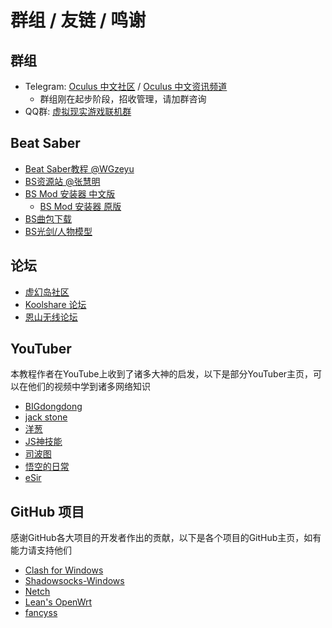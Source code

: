 # 群组 / 友链 / 鸣谢

## 群组

* Telegram: [Oculus 中文社区](https://t.me/joinchat/HSlqaTZADVGOJwis) / [Oculus 中文资讯频道](https://t.me/joinchat/VadJCiDqz5n7tzoL)
  * 群组刚在起步阶段，招收管理，请加群咨询
* QQ群: [虚拟现实游戏联机群](https://jq.qq.com/?_wv=1027&k=npZd9PY9)

## Beat Saber

* [Beat Saber教程 @WGzeyu](https://bs-wgzeyu.gtxcn.com/)
* [BS资源站 @张慧明](http://bs.zhm233.top/)
* [BS Mod 安装器 中文版](https://github.com/beatmods-top/ModAssistant/releases/)
  * [BS Mod 安装器 原版](https://github.com/Assistant/ModAssistant/releases/)
* [BS曲包下载](https://beatsaver.com/)
* [BS光剑/人物模型](https://modelsaber.com/)

## 论坛

* [虚幻岛社区](https://bbs.xuhuandao.com/)
* [Koolshare 论坛](https://koolshare.cn/forum.php)
* [恩山无线论坛](https://www.right.com.cn/forum/forum.php)

## YouTuber

本教程作者在YouTube上收到了诸多大神的启发，以下是部分YouTuber主页，可以在他们的视频中学到诸多网络知识

* [BIGdongdong](https://www.youtube.com/c/BIGdongdong)
* [jack stone](https://www.youtube.com/c/jackstone)
* [洋葱](https://www.youtube.com/channel/UCA0gaB71yl2p_g5WlO5zljw)
* [JS神技能](https://www.youtube.com/channel/UC6tPP3jOTKgjqfDgqMsaG4g)
* [司波图](https://www.youtube.com/c/SpotoTsui)
* [悟空的日常](https://www.youtube.com/channel/UCii04BCvYIdQvshrdNDAcww)
* [eSir](https://www.youtube.com/channel/UCOhkliOps3IS48ly-MgPC2A)

## GitHub 项目

感谢GitHub各大项目的开发者作出的贡献，以下是各个项目的GitHub主页，如有能力请支持他们

* [Clash for Windows](https://github.com/Fndroid/clash_for_windows_pkg)
* [Shadowsocks-Windows](https://github.com/shadowsocks/shadowsocks-windows)
* [Netch](https://github.com/NetchX/Netch)
* [Lean's OpenWrt](https://github.com/coolsnowwolf/lede)
* [fancyss](https://github.com/hq450/fancyss)

